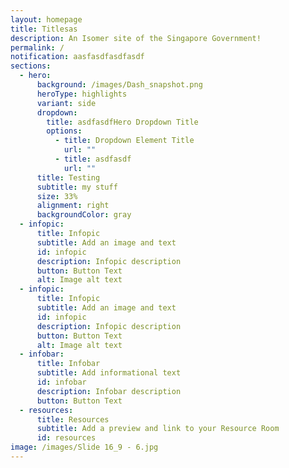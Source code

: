 ```yaml
---
layout: homepage
title: Titlesas
description: An Isomer site of the Singapore Government!
permalink: /
notification: aasfasdfasdfasdf
sections:
  - hero:
      background: /images/Dash_snapshot.png
      heroType: highlights
      variant: side
      dropdown:
        title: asdfasdfHero Dropdown Title
        options:
          - title: Dropdown Element Title
            url: ""
          - title: asdfasdf
            url: ""
      title: Testing
      subtitle: my stuff
      size: 33%
      alignment: right
      backgroundColor: gray
  - infopic:
      title: Infopic
      subtitle: Add an image and text
      id: infopic
      description: Infopic description
      button: Button Text
      alt: Image alt text
  - infopic:
      title: Infopic
      subtitle: Add an image and text
      id: infopic
      description: Infopic description
      button: Button Text
      alt: Image alt text
  - infobar:
      title: Infobar
      subtitle: Add informational text
      id: infobar
      description: Infobar description
      button: Button Text
  - resources:
      title: Resources
      subtitle: Add a preview and link to your Resource Room
      id: resources
image: /images/Slide 16_9 - 6.jpg
---
```

